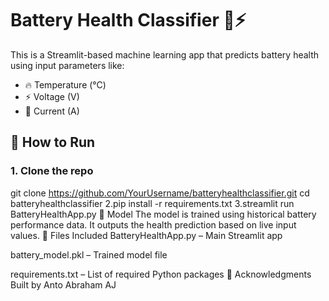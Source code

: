 # Battery Health Classifier 🔋⚡

This is a Streamlit-based machine learning app that predicts battery health using input parameters like:

- 🔥 Temperature (°C)
- ⚡ Voltage (V)
- 🔌 Current (A)

## 🚀 How to Run

### 1. Clone the repo

git clone https://github.com/YourUsername/batteryhealthclassifier.git
cd batteryhealthclassifier
2.pip install -r requirements.txt
3.streamlit run BatteryHealthApp.py
🧠 Model
The model is trained using historical battery performance data. It outputs the health prediction based on live input values.
📁 Files Included
BatteryHealthApp.py – Main Streamlit app

battery_model.pkl – Trained model file

requirements.txt – List of required Python packages
🙏 Acknowledgments
Built by Anto Abraham AJ 


